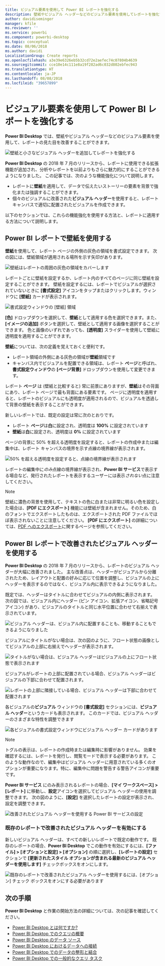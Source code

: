 ```yaml
---
title: ビジュアル要素を使用して Power BI レポートを強化する
description: 壁紙やビジュアル ヘッダーなどのビジュアル要素を使用してレポートを強化する
author: davidiseminger
manager: kfile
ms.reviewer: ''
ms.service: powerbi
ms.component: powerbi-desktop
ms.topic: conceptual
ms.date: 08/06/2018
ms.author: davidi
LocalizationGroup: Create reports
ms.openlocfilehash: a3e39e6326eb5b32cd72e2aefec74c07804b4639
ms.sourcegitcommit: cce10e14c111e8a19f282ad6c032d802ebfec943
ms.translationtype: HT
ms.contentlocale: ja-JP
ms.lasthandoff: 08/08/2018
ms.locfileid: "39657899"
---
```

# <a name="use-visual-elements-to-enhance-power-bi-reports"></a>ビジュアル要素を使用して Power BI レポートを強化する

**Power BI Desktop** では、壁紙やビジュアル ヘッダーなどのビジュアル要素を使用して、レポートの見た目を改善することができます。

![壁紙と小さなビジュアル ヘッダーを追加してレポートを強化する](media/desktop-visual-elements-for-reports/visual-elements-for-reports_01.png)

**Power BI Desktop** の 2018 年 7 月のリリースから、レポートに使用できる拡張機能が追加され、分析やレポートを以前よりもさらに魅力的にすることができるようになりました。 この記事では、次のような機能強化について説明します。 

* レポートに**壁紙**を適用して、データで伝えたいストーリーの要素を背景で強化または強調することができます。
* 個々のビジュアルに改善された**ビジュアル ヘッダー**を使用すると、レポート キャンバスで適切に配置されたビジュアルを作成できます。 

以下のセクションでは、これらの機能強化を使用する方法と、レポートに適用する方法について説明します。

## <a name="using-wallpaper-in-power-bi-reports"></a>Power BI レポートで壁紙を使用する

**壁紙**を使用して、レポート ページの外側の灰色の領域を書式設定できます。 次の図には、壁紙領域が適用される場所を示す矢印があります。 

![壁紙はレポートの周囲の灰色の領域をカバーします](media/desktop-visual-elements-for-reports/visual-elements-for-reports_02.png)

レポートごとに壁紙を設定するか、レポート内のすべてのページに同じ壁紙を設定することができます。 壁紙を設定するには、レポートでビジュアルが選択されていないときに **[書式設定]** アイコンをタップまたはクリックします。ウィンドウに **[壁紙]** カードが表示されます。

![書式設定ウィンドウの [壁紙] 領域](media/desktop-visual-elements-for-reports/visual-elements-for-reports_03.png)

**[色]** ドロップダウンを選択して、**壁紙**として適用する色を選択できます。また、**[イメージの追加]** ボタンを選択して、壁紙として適用する画像を選択することができます。 色と画像のいずれであっても、**[透明度]** スライダーを使用して壁紙に透明度を適用することができます。

**壁紙**については、次の定義を覚えておくと便利です。

* レポート領域の外側にある灰色の領域が**壁紙**領域です
* キャンバス内でビジュアルを配置できる領域は、レポート **ページ**と呼ばれ、**書式設定ウィンドウ**の **[ページ背景]** ドロップダウンを使用して変更できます。

レポート **ページ** は (壁紙と比較すると) 常に前景にありますが、**壁紙**はその背面にあり、レポート ページで最も背面にある要素です。 ページに透明度を適用すると、レポートのビジュアルにも透明度が適用されるので、ビジュアルを透過して背景の壁紙を表示することができます。

新しいレポートでは、既定の設定は常に次のとおりです。

* レポート **ページ**は**白**に設定され、透明度は **100%** に設定されています
* **壁紙**は**白**に設定され、透明度は **0%** に設定されています

ページの背景に 50% を超える透明度を設定すると、レポートの作成中または編集中は、レポート キャンバスの境界を示す点線の境界線が表示されます。 

![50% を超える透明度を設定すると、点線の境界線が表示されます](media/desktop-visual-elements-for-reports/visual-elements-for-reports_04.png)

レポートの編集中に*のみ*点線の境界線が表示され、**Power BI サービス**で表示する場合など、発行されたレポートを表示するユーザーには表示*されない*点に注意してください。

> [!NOTE]
> 壁紙に濃色の背景を使用して、テキストの色に白または非常に明るい色を設定した場合は、**[PDF にエクスポート]** 機能には壁紙が含まれません。そのため、白のフォントでエクスポートしたものは、エクスポートされた PDF ファイルでほぼ表示されないことに注意してください。 **[PDF にエクスポート]** の詳細については、[PDF へのエクスポート](desktop-export-to-pdf.md)に関するページを参照してください。


## <a name="using-improved-visual-headers-in-power-bi-reports"></a>Power BI レポートで改善されたビジュアル ヘッダーを使用する

**Power BI Desktop** の 2018 年 7 月のリリースから、レポートのビジュアル ヘッダーが大幅に改善されました。 主な改善点は、ヘッダーがビジュアルから分離されたため、レイアウトと配置の好みに応じて位置を調整し、ビジュアルの上にヘッダーを表示するのではなく、ビジュアル内に表示できるようになりました。 

既定では、ヘッダーはタイトルに合わせてビジュアルの内側に表示されます。 次の図では、ビジュアル内にヘッダー (ピン アイコン、拡張アイコン、省略記号アイコン) があり、ビジュアルのタイトルと同じ水平位置に合わせて右揃えで表示されています。

![ビジュアル ヘッダーは、ビジュアル内に配置することも、移動することもできるようになりました](media/desktop-visual-elements-for-reports/visual-elements-for-reports_05.png)

ビジュアルにタイトルがない場合は、次の図のように、フロート状態の画像としてビジュアルの上部に右揃えでヘッダーが表示されます。 

![タイトルがない場合は、ビジュアル ヘッダーはビジュアルの上にフロート状態で表示されます](media/desktop-visual-elements-for-reports/visual-elements-for-reports_07.png)

ビジュアルがレポートの上部に配置されている場合、ビジュアル ヘッダーはビジュアルの下部に合わせて配置されます。 

![レポートの上部に隣接している場合、ビジュアル ヘッダーは下部に合わせて配置されます](media/desktop-visual-elements-for-reports/visual-elements-for-reports_08.png)

各ビジュアルの**ビジュアル** ウィンドウの **[書式設定]** セクションには、**ビジュアル ヘッダー**というカードも表示されます。 このカードでは、ビジュアル ヘッダーのさまざまな特性を調整できます

![各ビジュアルの書式設定ウィンドウにビジュアル ヘッダー カードがあります](media/desktop-visual-elements-for-reports/visual-elements-for-reports_09.png)

> [!NOTE]
> トグルの表示は、レポートの作成時または編集時に影響がありません。 効果を確認するには、レポートを発行し、閲覧モードで表示する必要があります。 このような動作なので、編集中はビジュアル ヘッダーに用意されている多くのオプションが重要になります。特に、編集中に問題を警告する警告アイコンが重要です。

**Power BI サービス** にのみ表示されるレポートの場合、**[マイ ワークスペース] > [レポート]** に移動し、**設定**アイコンを選択してビジュアル ヘッダーの使用を調整できます。 次の図のように、**[設定]** を選択したレポートの設定が表示され、設定を調整できます。

![改善されたビジュアル ヘッダーを使用する Power BI サービスの設定](media/desktop-visual-elements-for-reports/visual-elements-for-reports_10.png)

### <a name="enabling-improved-visual-headers-for-existing-reports"></a>既存のレポートで改善されたビジュアル ヘッダーを有効にする

新しいビジュアル ヘッダーは、すべての新しいレポートで既定の動作です。 既存のレポートの場合、**Power BI Desktop** でこの動作を有効にするには、**[ファイル] > [オプションと設定] > [オプション]** の順に選択し、**[レポートの設定]** セクションで **[更新されたスタイル オプションが含まれる最新のビジュアル ヘッダーを使用します]** チェックボックスをオンにします。

![既存のレポートで改善されたビジュアル ヘッダーを使用するには、[オプション] チェック ボックスをオンにする必要があります](media/desktop-visual-elements-for-reports/visual-elements-for-reports_06.png)


## <a name="next-steps"></a>次の手順
**Power BI Desktop** と作業の開始方法の詳細については、次の記事を確認してください。

* [Power BI Desktop とは何ですか?](desktop-what-is-desktop.md)
* [Power BI Desktop でのクエリの概要](desktop-query-overview.md)
* [Power BI Desktop のデータ ソース](desktop-data-sources.md)
* [Power BI Desktop におけるデータへの接続](desktop-connect-to-data.md)
* [Power BI Desktop でのデータの整形と結合](desktop-shape-and-combine-data.md)
* [Power BI Desktop での一般的なクエリ タスク](desktop-common-query-tasks.md)   

